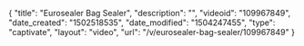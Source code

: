 {
    "title": "Eurosealer Bag Sealer",
    "description": "",
    "videoid": "109967849",
    "date_created": "1502518535",
    "date_modified": "1504247455",
    "type": "captivate",
    "layout": "video",
    "url": "\/v\/eurosealer-bag-sealer\/109967849"
}